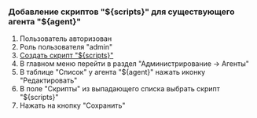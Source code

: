 ### Добавление скриптов "${scripts}" для существующего агента "${agent}"

1. Пользователь авторизован
1. Роль пользователя "admin"
1. [Создать скрипт "${scripts}"](2.%20Создать%20скрипт%20с%20именем%20test_name.md)
1. В главном меню перейти в раздел "Администрирование -> Агенты"
1. В таблице "Список" у агента "${agent}" нажать иконку "Редактировать"
1. В поле "Скрипты" из выпадающего списка выбрать скрипт "${scripts}"
1. Нажать на кнопку "Сохранить"